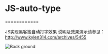 <h1>JS-auto-type</h1>
============

JS实现黑客搬自动打字效果
说明及效果演示请参见：
http://www.kylen314.com/archives/5455

![Back ground](http://github.com/Vespa314/JS-auto-type/raw/master/bg.jpg)
